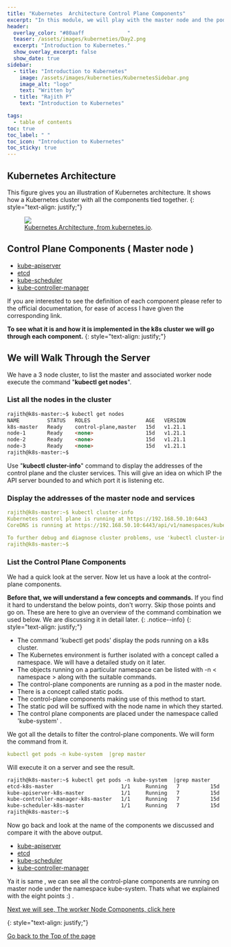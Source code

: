```yaml
---
title: "Kubernetes  Architecture Control Plane Components"
excerpt: "In this module, we will play with the master node and the pods running on it."
header:
  overlay_color: "#80aaff              "
  teaser: /assets/images/kuberneties/Day2.png
  excerpt: "Introduction to Kubernetes."
  show_overlay_excerpt: false
  show_date: true
sidebar:
  - title: "Introduction to Kubernetes"
    image: /assets/images/kuberneties/KubernetesSidebar.png
    image_alt: "logo"
    text: "Written by"
  - title: "Rajith P"
    text: "Introduction to Kubernetes"

tags:
  - table of contents
toc: true
toc_label: " "
toc_icon: "Introduction to Kubernetes"
toc_sticky: true
---
```


## Kubernetes Architecture
This figure gives you an illustration of Kubernetes architecture. It shows how a Kubernetes cluster with all the components tied together.
{: style="text-align: justify;"}

<figure>
	<a href="https://d33wubrfki0l68.cloudfront.net/2475489eaf20163ec0f54ddc1d92aa8d4c87c96b/e7c81/images/docs/components-of-kubernetes.svg"><img src="https://d33wubrfki0l68.cloudfront.net/2475489eaf20163ec0f54ddc1d92aa8d4c87c96b/e7c81/images/docs/components-of-kubernetes.svg"></a>
	<figcaption><a href="https://kubernetes.io/docs/concepts/overview/components/" title="Kubernetes Architecture, on kubernetes.io">Kubernetes Architecture, from kubernetes.io</a>.</figcaption>
</figure>

## Control Plane Components ( Master node )

* [kube-apiserver](https://kubernetes.io/docs/concepts/overview/components/#kube-apiserver)
* [etcd](https://kubernetes.io/docs/concepts/overview/components/#etcd)
* [kube-scheduler](https://kubernetes.io/docs/concepts/overview/components/#kube-scheduler)
* [kube-controller-manager](https://kubernetes.io/docs/concepts/overview/components/#kube-controller-manager)

If you are interested to see the definition of each component please refer to the official documentation, for ease of access I have given the corresponding link.

**To see what it is and how it is implemented in the k8s cluster we will go through each component.**
{: style="text-align: justify;"}
## We will Walk Through the Server

We have a 3 node cluster, to list the master and associated worker node execute the command "**kubectl get nodes**".
### List all the nodes in the cluster
```markdown
rajith@k8s-master:~$ kubectl get nodes
NAME         STATUS   ROLES                  AGE   VERSION
k8s-master   Ready    control-plane,master   15d   v1.21.1
node-1       Ready    <none>                 15d   v1.21.1
node-2       Ready    <none>                 15d   v1.21.1
node-3       Ready    <none>                 15d   v1.21.1
rajith@k8s-master:~$ 
```


Use "**kubectl cluster-info**" command to display the addresses of the control plane and the cluster services. This will give an idea on which IP the API server bounded to and which port it is listening etc.
### Display the addresses of the master node and services
```yaml
rajith@k8s-master:~$ kubectl cluster-info
Kubernetes control plane is running at https://192.168.50.10:6443
CoreDNS is running at https://192.168.50.10:6443/api/v1/namespaces/kube-system/services/kube-dns:dns/proxy

To further debug and diagnose cluster problems, use 'kubectl cluster-info dump'.
rajith@k8s-master:~$ 

```


### List the Control Plane Components

We had a quick look at the server. Now let us have a look at the control-plane components. 

**Before that, we will understand a few concepts and commands.**
If you find it hard to understand the below points, don't worry. Skip those points and go on. These are here to give an overview of the command combination we used below. We are discussing it in detail later.
{: .notice--info}
{: style="text-align: justify;"}

* The command 'kubectl get pods' display the pods running on a k8s cluster.
* The Kubernetes environment is further isolated with a concept called a namespace. We will have a detailed study on it later.
* The objects running on a particular namespace can be listed with -n < namespace > along with the suitable commands.
* The control-plane components are running as a pod in the master node.
* There is a concept called static pods.
* The control-plane components making use of this method to start.
* The static pod will be suffixed with the node name in which they started.
* The control plane components are placed under the namespace called 'kube-system' .


We got all the details to filter the control-plane components. 
We will form the command from it.

```yaml
kubectl get pods -n kube-system  |grep master
```
Will execute it on a server and see the result.

```markdown
rajith@k8s-master:~$ kubectl get pods -n kube-system  |grep master
etcd-k8s-master                      1/1     Running   7          15d
kube-apiserver-k8s-master            1/1     Running   7          15d
kube-controller-manager-k8s-master   1/1     Running   7          15d
kube-scheduler-k8s-master            1/1     Running   7          15d
rajith@k8s-master:~$ 
```
Now go back and look at the name of the components we discussed and compare it with the above output.

* [kube-apiserver](https://kubernetes.io/docs/concepts/overview/components/#kube-apiserver)
* [etcd](https://kubernetes.io/docs/concepts/overview/components/#etcd)
* [kube-scheduler](https://kubernetes.io/docs/concepts/overview/components/#kube-scheduler)
* [kube-controller-manager](https://kubernetes.io/docs/concepts/overview/components/#kube-controller-manager)

Ya it is same , we can see all the control-plane components are running on master node under the namespace kube-system. Thats what we explained with the eight points :) . 

[ Next we will see, The worker Node Components, click here](https://rajith.in/Kubernetes/KubernetesPart3/)

{: style="text-align: justify;"}



<div markdown="0"><a href="#" class="btn btn--success">Go back to the Top of the page </a></div>



